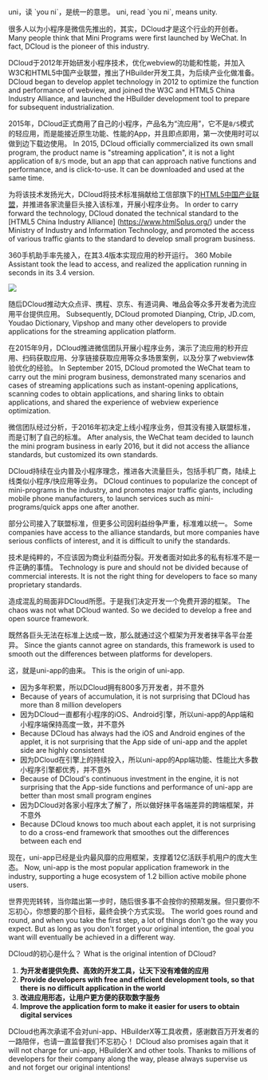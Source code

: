 <md-translatedByGoogle />
uni，读 `you ni`，是统一的意思。
uni, read `you ni`, means unity.

很多人以为小程序是微信先推出的，其实，DCloud才是这个行业的开创者。
Many people think that Mini Programs were first launched by WeChat. In fact, DCloud is the pioneer of this industry.

DCloud于2012年开始研发小程序技术，优化webview的功能和性能，并加入W3C和HTML5中国产业联盟，推出了HBuilder开发工具，为后续产业化做准备。
DCloud began to develop applet technology in 2012 to optimize the function and performance of webview, and joined the W3C and HTML5 China Industry Alliance, and launched the HBuilder development tool to prepare for subsequent industrialization.

2015年，DCloud正式商用了自己的小程序，产品名为“流应用”，它不是`B/S`模式的轻应用，而是能接近原生功能、性能的App，并且即点即用，第一次使用时可以做到边下载边使用。
In 2015, DCloud officially commercialized its own small program, the product name is "streaming application", it is not a light application of `B/S` mode, but an app that can approach native functions and performance, and is click-to-use. It can be downloaded and used at the same time.

为将该技术发扬光大，DCloud将技术标准捐献给工信部旗下的[HTML5中国产业联盟](https://www.html5plus.org/)，并推进各家流量巨头接入该标准，开展小程序业务。
In order to carry forward the technology, DCloud donated the technical standard to the [HTML5 China Industry Alliance] (https://www.html5plus.org/) under the Ministry of Industry and Information Technology, and promoted the access of various traffic giants to the standard to develop small program business.

360手机助手率先接入，在其3.4版本实现应用的秒开运行。
360 Mobile Assistant took the lead to access, and realized the application running in seconds in its 3.4 version.

<img src="https://bjetxgzv.cdn.bspapp.com/VKCEYUGU-uni-app-doc/b857dc90-4f3c-11eb-8ff1-d5dcf8779628.png" style="max-width:480px;">

随后DCloud推动大众点评、携程、京东、有道词典、唯品会等众多开发者为流应用平台提供应用。
Subsequently, DCloud promoted Dianping, Ctrip, JD.com, Youdao Dictionary, Vipshop and many other developers to provide applications for the streaming application platform.

在2015年9月，DCloud推进微信团队开展小程序业务，演示了流应用的秒开应用、扫码获取应用、分享链接获取应用等众多场景案例，以及分享了webview体验优化的经验。
In September 2015, DCloud promoted the WeChat team to carry out the mini program business, demonstrated many scenarios and cases of streaming applications such as instant-opening applications, scanning codes to obtain applications, and sharing links to obtain applications, and shared the experience of webview experience optimization.

微信团队经过分析，于2016年初决定上线小程序业务，但其没有接入联盟标准，而是订制了自己的标准。
After analysis, the WeChat team decided to launch the mini program business in early 2016, but it did not access the alliance standards, but customized its own standards.

DCloud持续在业内普及小程序理念，推进各大流量巨头，包括手机厂商，陆续上线类似小程序/快应用等业务。
DCloud continues to popularize the concept of mini-programs in the industry, and promotes major traffic giants, including mobile phone manufacturers, to launch services such as mini-programs/quick apps one after another.

部分公司接入了联盟标准，但更多公司因利益纷争严重，标准难以统一。
Some companies have access to the alliance standards, but more companies have serious conflicts of interest, and it is difficult to unify the standards.

技术是纯粹的，不应该因为商业利益而分裂。开发者面对如此多的私有标准不是一件正确的事情。
Technology is pure and should not be divided because of commercial interests. It is not the right thing for developers to face so many proprietary standards.

造成混乱的局面非DCloud所愿。于是我们决定开发一个免费开源的框架。
The chaos was not what DCloud wanted. So we decided to develop a free and open source framework.

既然各巨头无法在标准上达成一致，那么就通过这个框架为开发者抹平各平台差异。
Since the giants cannot agree on standards, this framework is used to smooth out the differences between platforms for developers.

这，就是uni-app的由来。
This is the origin of uni-app.

- 因为多年积累，所以DCloud拥有800多万开发者，并不意外
- Because of years of accumulation, it is not surprising that DCloud has more than 8 million developers
- 因为DCloud一直都有小程序的iOS、Android引擎，所以uni-app的App端和小程序端保持高度一致，并不意外
- Because DCloud has always had the iOS and Android engines of the applet, it is not surprising that the App side of uni-app and the applet side are highly consistent
- 因为DCloud在引擎上的持续投入，所以uni-app的App端功能、性能比大多数小程序引擎都优秀，并不意外
- Because of DCloud's continuous investment in the engine, it is not surprising that the App-side functions and performance of uni-app are better than most small program engines
- 因为DCloud对各家小程序太了解了，所以做好抹平各端差异的跨端框架，并不意外
- Because DCloud knows too much about each applet, it is not surprising to do a cross-end framework that smoothes out the differences between each end

现在，uni-app已经是业内最风靡的应用框架，支撑着12亿活跃手机用户的庞大生态。
Now, uni-app is the most popular application framework in the industry, supporting a huge ecosystem of 1.2 billion active mobile phone users.

世界兜兜转转，当你踏出第一步时，随后很多事不会按你的预期发展。但只要你不忘初心，你想要的那个目标，最终会换个方式实现。
The world goes round and round, and when you take the first step, a lot of things don't go the way you expect. But as long as you don't forget your original intention, the goal you want will eventually be achieved in a different way.

DCloud的初心是什么？
What is the original intention of DCloud?

1. **为开发者提供免费、高效的开发工具，让天下没有难做的应用**
1. **Provide developers with free and efficient development tools, so that there is no difficult application in the world**
2. **改进应用形态，让用户更方便的获取数字服务**
2. **Improve the application form to make it easier for users to obtain digital services**

DCloud也再次承诺不会对uni-app、HBuilderX等工具收费，感谢数百万开发者的一路陪伴，也请一直监督我们不忘初心！
DCloud also promises again that it will not charge for uni-app, HBuilderX and other tools. Thanks to millions of developers for their company along the way, please always supervise us and not forget our original intentions!
